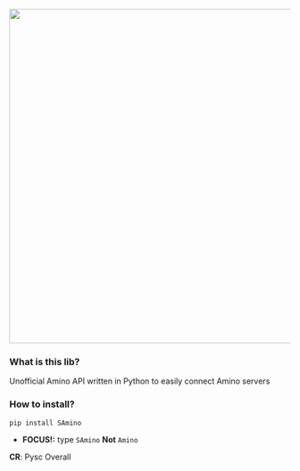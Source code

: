 <h1 align="center">
  <br>
  <a href="https://discord.gg/54E3j7eyDV"><img src="https://pysc.cf/static/images/img-1.jpg" width="600"></a>
  <br>
</h1>


### What is this lib?
Unofficial Amino API written in Python to easily connect Amino servers

### How to install?
`pip install SAmino`
- **FOCUS!:** type `SAmino` **Not** `Amino`



**CR**: Pysc Overall
